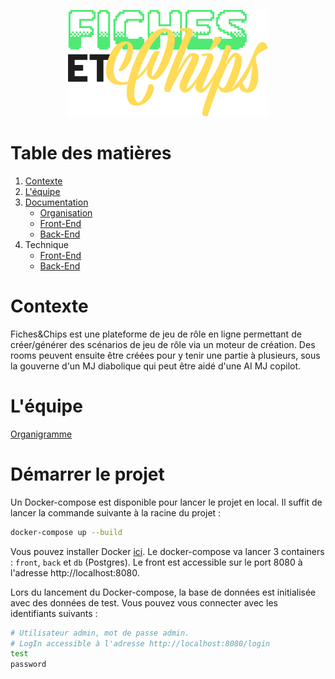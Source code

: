 <p align="center">
  <a href="https://github.com/Ganarok/fichesetchips/wiki" target="blank"><img src="./doc/design/logo/Fichier 4@4x.png" width="320" alt="F&C Logo" /></a> <br>
</p>

Table des matières
===
1. [Contexte](#contexte)
2. [L'équipe](#léquipe)
3. [Documentation](https://github.com/Ganarok/fichesetchips/wiki)
    + [Organisation](https://github.com/Ganarok/fichesetchips/wiki/Gitflow-&-Environnements)
    + [Front-End](https://github.com/Ganarok/fichesetchips/wiki/Documentation-Front-End)
    + [Back-End](https://github.com/Ganarok/fichesetchips/wiki/Documentation-Back-End)
4. Technique
    + [Front-End](./front)
    + [Back-End](./backnest)

Contexte
===
Fiches&Chips est une plateforme de jeu de rôle en ligne permettant de créer/générer des scénarios de jeu de rôle via un moteur de création. Des rooms peuvent ensuite être créées pour y tenir une partie à plusieurs, sous la gouverne d'un MJ diabolique qui peut être aidé d'une AI MJ copilot.

L'équipe
===
[Organigramme](https://github.com/Ganarok/fichesetchips/wiki/Organigramme)

Démarrer le projet
===

Un Docker-compose est disponible pour lancer le projet en local. Il suffit de lancer la commande suivante à la racine du projet :

```bash
docker-compose up --build
```

Vous pouvez installer Docker [ici](https://docs.docker.com/engine/install/). Le docker-compose va lancer 3 containers : `front`, `back` et `db` (Postgres). Le front est accessible sur le port 8080 à l'adresse http://localhost:8080.

Lors du lancement du Docker-compose, la base de données est initialisée avec des données de test. Vous pouvez vous connecter avec les identifiants suivants :

```bash
# Utilisateur admin, mot de passe admin.
# LogIn accessible à l'adresse http://localhost:8080/login
test
password
```